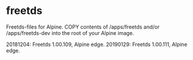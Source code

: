 # freetds
Freetds-files for Alpine. COPY contents of /apps/freetds and/or /apps/freetds-dev into the root of your Alpine image.

20181204: Freetds 1.00.109, Alpine edge.
20190129: Freetds 1.00.111, Alpine edge.
